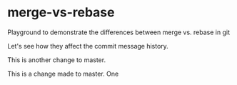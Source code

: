 # merge-vs-rebase

Playground to demonstrate the differences between merge vs. rebase in git

Let's see how they affect the commit message history.

This is another change to master.

This is a change made to master.
One
